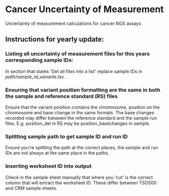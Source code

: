 # Cancer Uncertainty of Measurement
Uncertainty of measurement calculations for cancer NGS assays


## Instructions for yearly update:
### Listing all uncertainty of measurement files for this years corresponding sample IDs:
  In section that states 'Get all files into a list' replace sample IDs in _path/sample_id_variants.tsv_ .

### Ensuring that variant position formatting are the same in both the sample and reference standard (RS) files
  Ensure that the variant position contains the chromosome, position on the chromosome and base change in the same formats.
  The base changes recorded may differ between the reference standard and the sample run files. E.g. position_del in RS may be position_basechanges in sample.
  
### Splitting sample path to get sample ID and run ID
  Ensure you're splitting the path at the correct places, the sample and run IDs are not always at the same place in the paths.
  
### Inserting worksheet ID into output
  Check in the sample sheet manually that where you 'cut' is the correct column that will extract the worksheet ID.
  These differ between TSO500 and CRM sample sheets.
